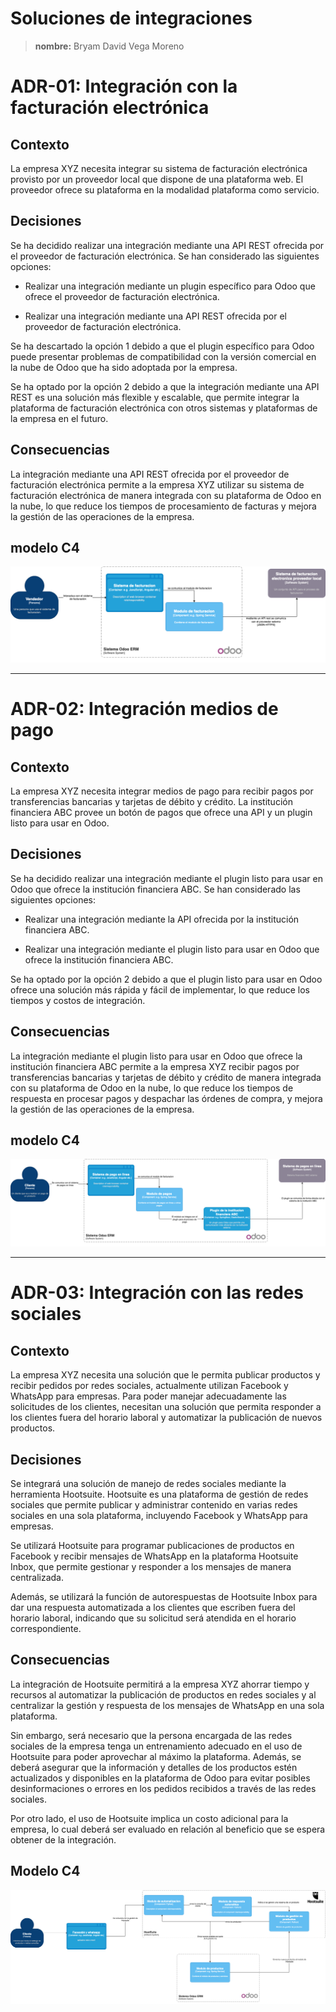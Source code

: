 # Soluciones de integraciones
> **nombre:** Bryam David Vega Moreno <br>


# ADR-01: Integración con la facturación electrónica

## Contexto

La empresa XYZ necesita integrar su sistema de facturación electrónica provisto por un proveedor local que dispone de una plataforma web. El proveedor ofrece su plataforma en la modalidad plataforma como servicio.

## Decisiones

Se ha decidido realizar una integración mediante una API REST ofrecida por el proveedor de facturación electrónica. Se han considerado las siguientes opciones:

* Realizar una integración mediante un plugin específico para Odoo que ofrece el proveedor de facturación electrónica.

* Realizar una integración mediante una API REST ofrecida por el proveedor de facturación electrónica.

Se ha descartado la opción 1 debido a que el plugin específico para Odoo puede presentar problemas de compatibilidad con la versión comercial en la nube de Odoo que ha sido adoptada por la empresa.

Se ha optado por la opción 2 debido a que la integración mediante una API REST es una solución más flexible y escalable, que permite integrar la plataforma de facturación electrónica con otros sistemas y plataformas de la empresa en el futuro.

## Consecuencias

La integración mediante una API REST ofrecida por el proveedor de facturación electrónica permite a la empresa XYZ utilizar su sistema de facturación electrónica de manera integrada con su plataforma de Odoo en la nube, lo que reduce los tiempos de procesamiento de facturas y mejora la gestión de las operaciones de la empresa.

## modelo C4

![solucion-c4-adr1](./img/adr1.png)

---

# ADR-02: Integración medios de pago

## Contexto

La empresa XYZ necesita integrar medios de pago para recibir pagos por transferencias bancarias y tarjetas de débito y crédito. La institución financiera ABC provee un botón de pagos que ofrece una API y un plugin listo para usar en Odoo.

## Decisiones

Se ha decidido realizar una integración mediante el plugin listo para usar en Odoo que ofrece la institución financiera ABC. Se han considerado las siguientes opciones:

* Realizar una integración mediante la API ofrecida por la institución financiera ABC.

* Realizar una integración mediante el plugin listo para usar en Odoo que ofrece la institución financiera ABC.

Se ha optado por la opción 2 debido a que el plugin listo para usar en Odoo ofrece una solución más rápida y fácil de implementar, lo que reduce los tiempos y costos de integración.


## Consecuencias

La integración mediante el plugin listo para usar en Odoo que ofrece la institución financiera ABC permite a la empresa XYZ recibir pagos por transferencias bancarias y tarjetas de débito y crédito de manera integrada con su plataforma de Odoo en la nube, lo que reduce los tiempos de respuesta en procesar pagos y despachar las órdenes de compra, y mejora la gestión de las operaciones de la empresa.

## modelo C4

![solucion-c4-adr2](./img/adr2.png)

---

# ADR-03: Integración con las redes sociales

## Contexto

La empresa XYZ necesita una solución que le permita publicar productos y recibir pedidos por redes sociales, actualmente utilizan Facebook y WhatsApp para empresas. Para poder manejar adecuadamente las solicitudes de los clientes, necesitan una solución que permita responder a los clientes fuera del horario laboral y automatizar la publicación de nuevos productos.

## Decisiones

Se integrará una solución de manejo de redes sociales mediante la herramienta Hootsuite. Hootsuite es una plataforma de gestión de redes sociales que permite publicar y administrar contenido en varias redes sociales en una sola plataforma, incluyendo Facebook y WhatsApp para empresas.

Se utilizará Hootsuite para programar publicaciones de productos en Facebook y recibir mensajes de WhatsApp en la plataforma Hootsuite Inbox, que permite gestionar y responder a los mensajes de manera centralizada.

Además, se utilizará la función de autorespuestas de Hootsuite Inbox para dar una respuesta automatizada a los clientes que escriben fuera del horario laboral, indicando que su solicitud será atendida en el horario correspondiente.


## Consecuencias

La integración de Hootsuite permitirá a la empresa XYZ ahorrar tiempo y recursos al automatizar la publicación de productos en redes sociales y al centralizar la gestión y respuesta de los mensajes de WhatsApp en una sola plataforma.

Sin embargo, será necesario que la persona encargada de las redes sociales de la empresa tenga un entrenamiento adecuado en el uso de Hootsuite para poder aprovechar al máximo la plataforma. Además, se deberá asegurar que la información y detalles de los productos estén actualizados y disponibles en la plataforma de Odoo para evitar posibles desinformaciones o errores en los pedidos recibidos a través de las redes sociales.

Por otro lado, el uso de Hootsuite implica un costo adicional para la empresa, lo cual deberá ser evaluado en relación al beneficio que se espera obtener de la integración.

## Modelo C4

![solucion-c4-adr3](./img/adr3.png)


